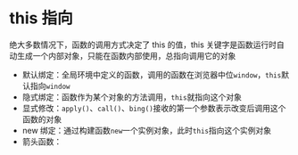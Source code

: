 # this 指向

绝大多数情况下，函数的调用方式决定了 this 的值，this 关键字是函数运行时自动生成一个内部对象，只能在函数内部使用，总指向调用它的对象

- 默认绑定：全局环境中定义的函数，调用的函数在浏览器中位`window`，`this`默认指向`window`
- 隐式绑定：函数作为某个对象的方法调用，`this`就指向这个对象
- 显式修改：`apply()`、`call()`、`bing()`接收的第一个参数表示改变后调用这个函数的对象
- new 绑定：通过构建函数`new`一个实例对象，此时`this`指向这个实例对象
- 箭头函数：
